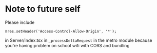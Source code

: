 # Note to future self
Please include
```javascrpit
mres.setHeader('Access-Control-Allow-Origin', '*');
```
in Server/index.tsx in ```_processDeltaRequest``` in the metro module because you're having problem on school wifi with CORS and bundling

